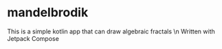 # mandelbrodik
This is a simple kotlin app that can draw algebraic fractals
\n
Written with Jetpack Compose
